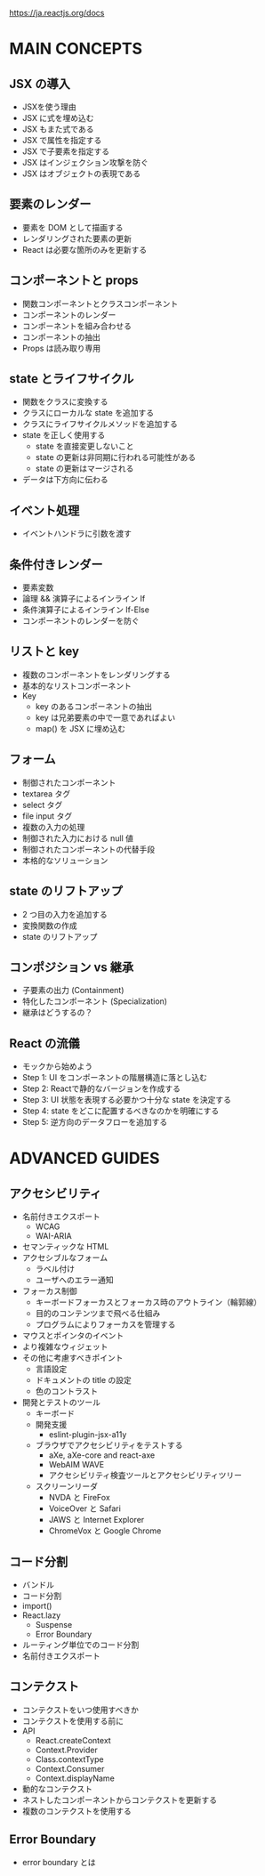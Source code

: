 https://ja.reactjs.org/docs

# MAIN CONCEPTS

## JSX の導入

- JSXを使う理由
- JSX に式を埋め込む
- JSX もまた式である
- JSX で属性を指定する
- JSX で子要素を指定する
- JSX はインジェクション攻撃を防ぐ
- JSX はオブジェクトの表現である

## 要素のレンダー

- 要素を DOM として描画する
- レンダリングされた要素の更新
- React は必要な箇所のみを更新する

## コンポーネントと props

- 関数コンポーネントとクラスコンポーネント
- コンポーネントのレンダー
- コンポーネントを組み合わせる
- コンポーネントの抽出
- Props は読み取り専用

## state とライフサイクル

- 関数をクラスに変換する
- クラスにローカルな state を追加する
- クラスにライフサイクルメソッドを追加する
- state を正しく使用する
  - state を直接変更しないこと
  - state の更新は非同期に行われる可能性がある
  - state の更新はマージされる
- データは下方向に伝わる

## イベント処理

- イベントハンドラに引数を渡す

## 条件付きレンダー

- 要素変数
- 論理 && 演算子によるインライン If
- 条件演算子によるインライン If-Else
- コンポーネントのレンダーを防ぐ

## リストと key

- 複数のコンポーネントをレンダリングする
- 基本的なリストコンポーネント
- Key
  - key のあるコンポーネントの抽出
  - key は兄弟要素の中で一意であればよい
  - map() を JSX に埋め込む

## フォーム

- 制御されたコンポーネント
- textarea タグ
- select タグ
- file input タグ
- 複数の入力の処理
- 制御された入力における null 値
- 制御されたコンポーネントの代替手段
- 本格的なソリューション

## state のリフトアップ

- 2 つ目の入力を追加する
- 変換関数の作成
- state のリフトアップ

## コンポジション vs 継承

- 子要素の出力 (Containment)
- 特化したコンポーネント (Specialization)
- 継承はどうするの？

## React の流儀

- モックから始めよう
- Step 1: UI をコンポーネントの階層構造に落とし込む
- Step 2: Reactで静的なバージョンを作成する
- Step 3: UI 状態を表現する必要かつ十分な state を決定する
- Step 4: state をどこに配置するべきなのかを明確にする
- Step 5: 逆方向のデータフローを追加する

# ADVANCED GUIDES

## アクセシビリティ

- 名前付きエクスポート
  - WCAG
  - WAI-ARIA
- セマンティックな HTML
- アクセシブルなフォーム
  - ラベル付け
  - ユーザへのエラー通知
- フォーカス制御
  - キーボードフォーカスとフォーカス時のアウトライン（輪郭線）
  - 目的のコンテンツまで飛べる仕組み
  - プログラムによりフォーカスを管理する
- マウスとポインタのイベント
- より複雑なウィジェット
- その他に考慮すべきポイント
  - 言語設定
  - ドキュメントの title の設定
  - 色のコントラスト
- 開発とテストのツール
  - キーボード
  - 開発支援
    - eslint-plugin-jsx-a11y
  - ブラウザでアクセシビリティをテストする
    - aXe, aXe-core and react-axe
    - WebAIM WAVE
    - アクセシビリティ検査ツールとアクセシビリティツリー
  - スクリーンリーダ
    - NVDA と FireFox
    - VoiceOver と Safari
    - JAWS と Internet Explorer
    - ChromeVox と Google Chrome

## コード分割

- バンドル
- コード分割
- import()
- React.lazy
  - Suspense
  - Error Boundary
- ルーティング単位でのコード分割
- 名前付きエクスポート

## コンテクスト

- コンテクストをいつ使用すべきか
- コンテクストを使用する前に
- API
  - React.createContext
  - Context.Provider
  - Class.contextType
  - Context.Consumer
  - Context.displayName
- 動的なコンテクスト
- ネストしたコンポーネントからコンテクストを更新する
- 複数のコンテクストを使用する

## Error Boundary

- error boundary とは
